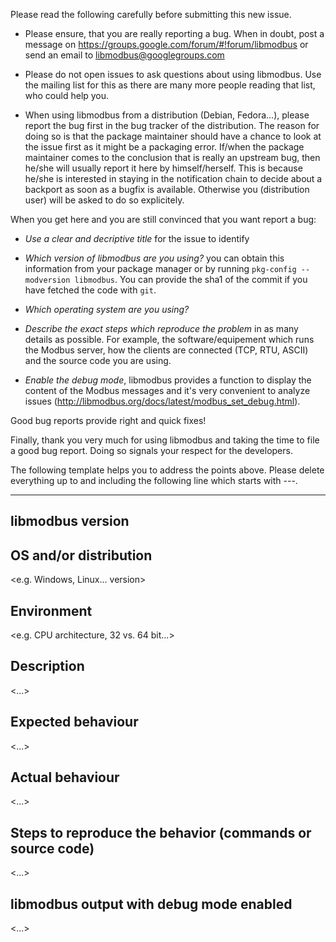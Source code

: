 Please read the following carefully before submitting this new issue.

 - Please ensure, that you are really reporting a bug. When in doubt,
   post a message on https://groups.google.com/forum/#!forum/libmodbus
   or send an email to libmodbus@googlegroups.com

 - Please do not open issues to ask questions about using libmodbus.
   Use the mailing list for this as there are many more people reading
   that list, who could help you.

 - When using libmodbus from a distribution (Debian, Fedora...), please
   report the bug first in the bug tracker of the distribution. The
   reason for doing so is that the package maintainer should have a chance
   to look at the issue first as it might be a packaging error. If/when
   the package maintainer comes to the conclusion that is really an upstream
   bug, then he/she will usually report it here by himself/herself.
   This is because he/she is interested in staying in the notification chain
   to decide about a backport as soon as a bugfix is available.
   Otherwise you (distribution user) will be asked to do so explicitely.

When you get here and you are still convinced that you want report a bug:

 - *Use a clear and decriptive title* for the issue to identify

 - *Which version of libmodbus are you using?* you can obtain this information
   from your package manager or by running `pkg-config --modversion libmodbus`.
   You can provide the sha1 of the commit if you have fetched the code with `git`.

 - *Which operating system are you using?*

 - *Describe the exact steps which reproduce the problem* in as many details as
   possible. For example, the software/equipement which runs the Modbus server, how
   the clients are connected (TCP, RTU, ASCII) and the source code you are using.

 - *Enable the debug mode*, libmodbus provides a function to display the content
   of the Modbus messages and it's very convenient to analyze issues
   (http://libmodbus.org/docs/latest/modbus_set_debug.html).

Good bug reports provide right and quick fixes!

Finally, thank you very much for using libmodbus and taking the time to
file a good bug report. Doing so signals your respect for the developers.

The following template helps you to address the points above. Please delete
everything up to and including the following line which starts with ---.

---

## libmodbus version

  <libmodbus version or sha1 of the latest commit>

## OS and/or distribution

  <e.g. Windows, Linux... version>

## Environment

  <e.g. CPU architecture, 32 vs. 64 bit...>

## Description

  <...>

## Expected behaviour

  <...>

## Actual behaviour

  <...>

## Steps to reproduce the behavior (commands or source code)

  <...>

## libmodbus output with debug mode enabled

  <...>
